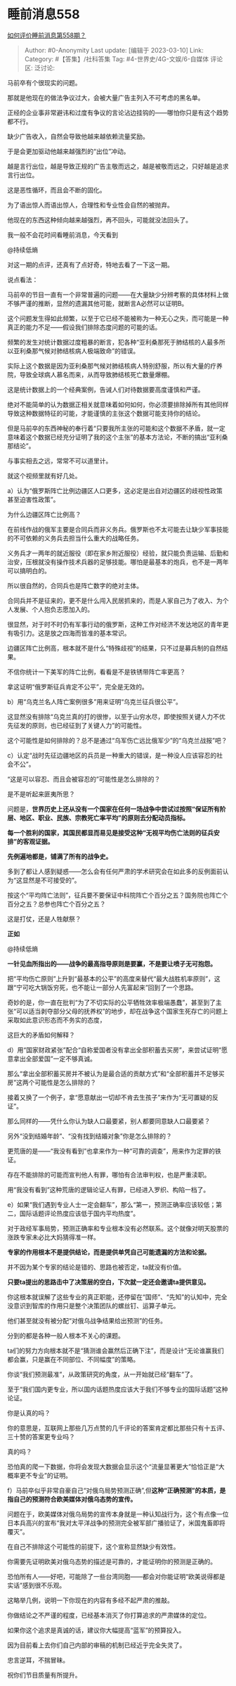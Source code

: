 # 睡前消息558
[如何评价睡前消息第558期？](https://www.zhihu.com/question/587416089/answer/2927152650)

> Author: #0-Anonymity
> Last update: [编辑于 2023-03-10]
> Link:
> Category: #【答集】/社科答集
> Tag: #4-世界史/4G-文娱/6-自媒体
> 评论区:
> 泛讨论:

马前卒有个很现实的问题。

那就是他现在的做法争议过大，会被大量广告主列入不可考虑的黑名单。

正经的企业事非常避讳和过度有争议的言论沾边挂钩的——哪怕你只是有这个趋势都不行。

缺少广告收入，自然会导致他越来越依赖流量奖励。

于是会更加驱动他越来越强烈的“出位”冲动。

越是言行出位，越是导致正规的广告主敬而远之，越是被敬而远之，只好越是追求言行出位。

这是恶性循环，而且会不断的固化。

为了语出惊人而语出惊人，合理性和专业性会自然的被抛弃。

他现在的东西这种倾向越来越强烈，再不回头，可能就没法回头了。

我一般不会花时间看睡前消息，今天看到

@持续低熵

对这一期的点评，还真有了点好奇，特地去看了一下这一期。

说点看法：

马前卒的节目一直有一个非常普遍的问题——在大量缺少分辨考察的具体材料上做不够严谨的推断，显然的遗漏其他可能，就断言A必然可以证明B。

这个问题发生得如此频繁，以至于它已经不能被称为一种无心之失，而可能是一种真正的能力不足——假设我们排除态度问题的可能的话。

频繁的发生对统计数据过度粗暴的断言，犯各种“亚利桑那死于肺结核的人最多所以亚利桑那气候对肺结核病人极端致命”的错误。

实际上这个数据是因为亚利桑那气候对肺结核病人特别舒服，所以有大量的疗养院，导致全球病人慕名而来，从而导致肺结核死亡数量爆棚。

这是统计数据上的一个经典案例，告诫人们对待数据要高度谨慎和严谨。

绝对不能简单的认为数据正相关就意味着如何如何，你必须要排除掉所有其他同样导致这种数据特征的可能，才能谨慎的主张这个数据可能支持你的结论。

但是马前卒的东西神秘的奉行着“只要我所主张的可能和这个数据不矛盾，就一定意味着这个数据已经充分证明了我的这个主张”的基本方法论，不断的搞出“亚利桑那结论”。

与事实相去之远，常常不可以道里计。

就这个视频里就有好几处。

a）认为“俄罗斯阵亡比例边疆区人口更多，这必定是出自对边疆区的歧视性政策甚至迫害性政策”。

为什么边疆区阵亡比例高？

在前线作战的俄军主要是合同兵而非义务兵。俄罗斯也不太可能去让缺少军事技能的不可依赖的义务兵去担当什么重大的战略任务。

义务兵才一两年的就近服役（即在家乡附近服役）经验，就只能负责运输、后勤和治安，压根就没有操作技术兵器的足够技能。哪怕是最基本的炮兵，也不是一两年可以搞明白的。

所以很自然的，合同兵也是阵亡数字的绝对主体。

合同兵并不是征来的，更不是什么闯入民居抓来的，而是人家自己为了收入、为个人发展、个人抱负志愿加入的。

很显然，对于时不时仍有军事行动的俄罗斯，这种工作对经济不发达地区的青年更有吸引力。这是放之四海而皆准的基本常识。

边疆区阵亡比例高，根本就不是什么“特殊歧视”的结果，只不过是募兵制的自然结果。

不信你统计一下美军的阵亡比例，看看是不是铁锈带阵亡率更高？

拿这证明“俄罗斯征兵肯定不公平”，完全是无效的。

b）用“乌克兰名人阵亡案例很多”用来证明“乌克兰征兵很公平”。

这显然没有排除“乌克兰真的打的很惨，以至于山穷水尽，即使按照关键人力不优先征发的原则，也已经征到了关键人力”的可能性。

这个可能性是如何排除的？总不是通过“乌军伤亡远比俄军少”的“乌克兰战报”吧？

c）认定“战时先征边疆地区的兵员是一种重大的错误，是一种没人应该容忍的社会不公”。

“这是可以容忍、而且会被容忍的”可能性是怎么排除的？

是不是听起来匪夷所思？

问题是，**世界历史上还从没有一个国家在任何一场战争中尝试过按照“保证所有阶层、地区、职业、民族、宗教死亡率平均”的原则去分配动员指标。**

**每一个胜利的国家，其国民都显而易见是接受这种“无视平均伤亡法则的征兵安排”的客观证据。**

**先例遍地都是，铺满了所有的战争史。**

多到了都让人感到疑惑——怎么会有任何严肃的学术研究会在如此多的反例面前认为“这显然是不可接受的”。

按这个“平均阵亡法则”，征兵要不要保证中科院阵亡个百分之五？国务院也阵亡个百分之五？总参也阵亡个百分之五？

这是打仗，还是人牲献祭？

**正如**

@持续低熵

**一针见血所指出的——战争的最高指导原则是要赢，不是要让喷子无可抱怨。**

把“平均伤亡原则”上升到“最基本的公平”的高度来替代“最大战胜机率原则”，这跟“宁可吃大锅饭穷死，也不能让一部分人先富起来”回到了一个思路。

奇妙的是，你一直在批判“为了不切实际的公平牺牲效率极端愚蠢”，甚至到了主张“可以适当剥夺部分父母的抚养权”的地步，却在战争这个国家生死存亡的问题上采取如此意识形态而不务实的态度，

这巨大的矛盾如何解释？

d）用“国家财政紧张”配合“自称爱国者没有拿出全部积蓄去买房”，来尝试证明“愿意拿出全部爱国”一定不够真诚。

那么“拿出全部积蓄买房并不被认为是最合适的贡献方式”和“全部积蓄并不足够买房”这两个可能性是怎么排除的？

接着又换了一个例子，拿“愿意献出一切却不肯去生孩子”来作为“无可置疑的反证”。

那么同样的——凭什么你认为缺人口最要紧，别人都要同意缺人口最要紧？

另外“没到结婚年龄”、“没有找到结婚对象”你是怎么排除的？

更荒唐的是——“我没有看到”也拿来作为一种“可靠的调查”，用来作为定罪的铁证。

存在不能排除的可能而宣判他人有罪，哪怕有合法审判权，也是严重渎职。

用“我没有看到”这种荒唐的逻辑论证人有罪，已经进入罗织、构陷一档了。

e）如果“我们遇到专业人士一定会翻车”，那么“第一，预测正确率应该较低；第二，国际话题评论热度应该低于国内平均热度”。

对于政经军事局势，预测正确率和专业根本没有必然联系。这个就像对明天股票的涨跌专家未必比大妈猜得准一样。

**专家的作用根本不是提供结论，而是提供单凭自己可能遗漏的方法和论据。**

并不因为某个专家的结论是错的、思路也被否定，ta就没有价值。

**只要ta提出的思路击中了决策层的空白，下次就一定还会邀请ta提供意见。**

你这根本就误解了这些专业的真正职能，还停留在“国师”、“先知”的认知中，完全没意识到智库的作用只是整个决策团队的螺丝钉、运算子单元。

他们甚至就没有被分配“对俄乌战争结果给出预测”的任务。

分到的都是各种一般人根本不关心的课题。

ta们的努力方向根本就不是“猜测谁会赢然后正确下注”，而是设计“无论谁赢我们都会赢，只是赢在不同部位、不同幅度”的策略。

你谈“我们预测最准”，从政策研究的角度，从一开始就已经“翻车”了。

至于“我们国内更专业，所以国内话题热度应该大于我们不够专业的国际话题”这种论证。

你是认真的吗？

你的意思是，互联网上那些几万点赞的几千评论的答案肯定都比那些只有十五评、三十赞的答案更专业吗？

真的吗？

恐怕真的爬一下数据，你将会发现大数据会显示这个“流量显著更大”恰恰正是“大概率更不专业”的证明。

f）马前卒似乎非常自豪自己“对俄乌局势预测正确”,但**这种“正确预测”的本质，是指自己的预测符合欧美媒体对俄乌态势的宣传。**

问题在于，欧美媒体对俄乌局势的宣传本身就是一种认知战行为，这个有点像一位日本兵高兴的宣布“我对太平洋战争的预测完全被军部广播验证了，米国鬼畜即将覆灭”。

在自己不排除这个可能性的前提下，这个宣称显然缺少有效性。

你需要先证明欧美对俄乌态势的描述是可靠的，才能证明你的预测是正确的。

恐怕所有人——好吧，可能除了一些台湾同胞——都会对你能证明“欧美说得都是实话”感到很不乐观。

这略举几例，说明一下你现在的内容有多经不起严肃的推敲。

你做结论之不严谨的程度，已经基本消灭了你打算追求的严肃媒体的定位。

如果你这个追求是真诚的话，建议你大幅提高“蓝军”的预算投入。

因为目前看上去你们自己内部的审稿的机制已经近乎完全失灵了。

忠言逆耳，不揣冒昧。

祝你们节目质量有所提升。
